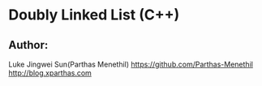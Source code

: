 Doubly Linked List (C++)
================================
Author:
-------------
Luke Jingwei Sun(Parthas Menethil)
https://github.com/Parthas-Menethil
http://blog.xparthas.com